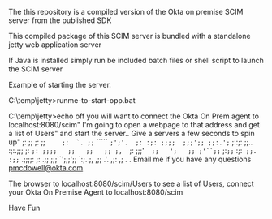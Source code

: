 The this repository is a compiled version of the Okta on premise SCIM server from the published SDK

This compiled package of this SCIM server is bundled with a standalone jetty web application server

If Java is installed simply run be included batch files or shell script to launch the SCIM server

Example of starting the server.

C:\temp\jetty>runme-to-start-opp.bat

C:\temp\jetty>echo off
you will want to connect the Okta On Prem agent to localhost:8080/scim"
I'm going to open a webpage to that address and get a list of Users"
and start the server.. Give a servers a few seconds to spin up"
           ;:     ;;
           ;:     ;;
     ``    ;:  `. ;;``   `````
   `;';'.  ;: :;: ;;;;  ;;;';;
   ;;:.';` ;::;:  ;;.. :;:.;;;
   ;:  `;: ;;;;   ;;   ;;   ;;
   ;,  `;: ;;;'`  ;;   ';   ;;
   ;'``;;` ;:`;;` :;:` ;;. :;;`
   .;;;;:  ;: .;;  ;;;``';;;';;
    `:;.   ;,  ,;;  .'.  ,;: ,;
                                                      .
                                                     .
Email me if you have any questions pmcdowell@okta.com

The browser to localhost:8080/scim/Users to see a list of Users, 
connect your Okta On Premise Agent to localhost:8080/scim

Have Fun

